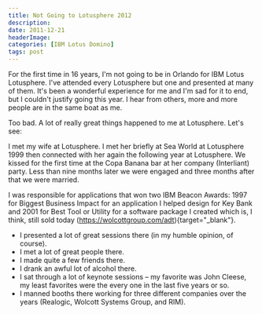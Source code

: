 ```yaml
---
title: Not Going to Lotusphere 2012
description: 
date: 2011-12-21
headerImage: 
categories: [IBM Lotus Domino]
tags: post
---
```


For the first time in 16 years, I'm not going to be in Orlando for IBM Lotus Lotusphere. I've attended every Lotusphere but one and presented at many of them. It's been a wonderful experience for me and I'm sad for it to end, but I couldn't justify going this year. I hear from others, more and more people are in the same boat as me.

Too bad. A lot of really great things happened to me at Lotusphere. Let's see:

I met my wife at Lotusphere. I met her briefly at Sea World at Lotusphere 1999 then connected with her again the following year at Lotusphere. We kissed for the first time at the Copa Banana bar at her company (Interliant) party. Less than nine months later we were engaged and three months after that we were married.

I was responsible for applications that won two IBM Beacon Awards: 1997 for Biggest Business Impact for an application I helped design for Key Bank and 2001 for Best Tool or Utility for a software package I created which is, I think, still sold today (https://wolcottgroup.com/adt){target="_blank"}.

* I presented a lot of great sessions there (in my humble opinion, of course).
* I met a lot of great people there.
* I made quite a few friends there.
* I drank an awful lot of alcohol there.
* I sat through a lot of keynote sessions – my favorite was John Cleese, my least favorites were the every one in the last five years or so.
* I manned booths there working for three different companies over the years (Realogic, Wolcott Systems Group, and RIM).
